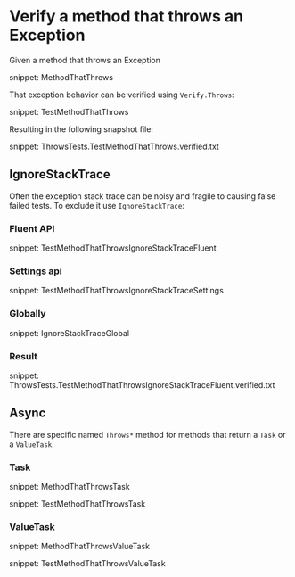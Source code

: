 # Verify a method that throws an Exception

Given a method that throws an Exception

snippet: MethodThatThrows

That exception behavior can be verified using `Verify.Throws`:

snippet: TestMethodThatThrows

Resulting in the following snapshot file:

snippet: ThrowsTests.TestMethodThatThrows.verified.txt


## IgnoreStackTrace

Often the exception stack trace can be noisy and fragile to causing false failed tests. To exclude it use `IgnoreStackTrace`:


### Fluent API

snippet: TestMethodThatThrowsIgnoreStackTraceFluent


### Settings api

snippet: TestMethodThatThrowsIgnoreStackTraceSettings


### Globally

snippet: IgnoreStackTraceGlobal


### Result

snippet: ThrowsTests.TestMethodThatThrowsIgnoreStackTraceFluent.verified.txt


## Async

There are specific named `Throws*` method for methods that return a `Task` or a `ValueTask`.


### Task

snippet: MethodThatThrowsTask

snippet: TestMethodThatThrowsTask


### ValueTask

snippet: MethodThatThrowsValueTask

snippet: TestMethodThatThrowsValueTask